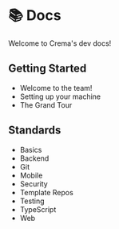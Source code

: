 # 📚 Docs

Welcome to Crema's dev docs!

## Getting Started

- Welcome to the team!
- Setting up your machine
- The Grand Tour

## Standards

- Basics
- Backend
- Git
- Mobile
- Security
- Template Repos
- Testing
- TypeScript
- Web
